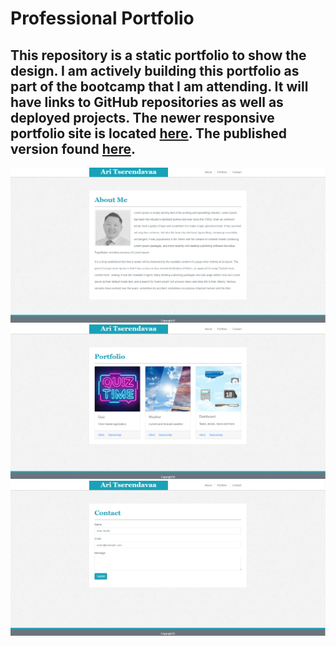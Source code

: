 # Professional Portfolio

## This repository is a static portfolio to show the design. I am actively building this portfolio as part of the bootcamp that I am attending. It will have links to GitHub repositories as well as deployed projects. The newer responsive portfolio site is located [here](https://github.com/aritse/responsive-portfolio). The published version found [here](https://aritse.github.io/portfolio/).

![1](https://github.com/aritse/portfolio/blob/master/assets/images/about.PNG)
![2](https://github.com/aritse/portfolio/blob/master/assets/images/portfolio.PNG)
![3](https://github.com/aritse/portfolio/blob/master/assets/images/contact.PNG)


